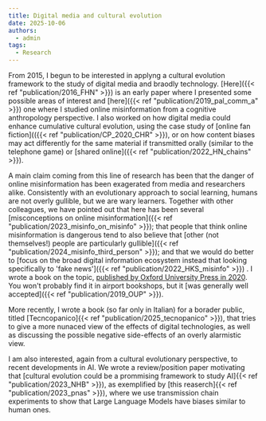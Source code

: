 ```yaml
---
title: Digital media and cultural evolution
date: 2025-10-06
authors:
  - admin
tags:
  - Research
---
```


From 2015, I begun to be interested in applyng a cultural evolution framework to the study of digital media and braodly technology. [Here]({{< ref "publication/2016_FHN" >}}) is an early paper where I presented some possible areas of interest and [here]({{< ref "publication/2019_pal_comm_a" >}}) one where I studied online misinformation from a cognitive anthropology perspective. I also worked on how digital media could enhance cumulative cultural evolution, using the case study of [online fan fiction](({{< ref "publication/CP_2020_CHR" >}}), or on how content biases may act differently for the same material if transmitted orally (similar to the telephone game) or [shared online]({{< ref "publication/2022_HN_chains" >}}). 

A main claim coming from this line of research has been that the danger of online misinformation has been exagerated from media and researchers alike. Consistently with an evolutionary approach to social learning, humans are not overly gullible, but we are wary learners. Together with other colleagues, we have pointed out that here has been several [misconceptions on online misinformation]({{< ref "publication/2023_misinfo_on_misinfo" >}}); that people that think online misinformation is dangerous tend to also believe that [other (not themselves!) people are particularly gullible]({{< ref "publication/2024_misinfo_third_person" >}}); and that we would do better to [focus on the broad digital information ecosystem instead that looking specifically to 'fake news']({{< ref "publication/2022_HKS_misinfo" >}}) . I wrote a book on the topic, [published by Oxford University Press in 2020](https://global.oup.com/academic/product/cultural-evolution-in-the-digital-age-9780198835943). You won't probably find it in airport bookshops, but it [was generally well accepted]({{< ref "publication/2019_OUP" >}}). 

More recently, I wrote a book (so far only in Italian) for a borader public, titled [Tecncopanico]{{< ref "publication/2025_tecnopanico" >}}), that tries to give a more nunaced view of the effects of digital technologies, as well as discussing the possible negative side-effects of an overly alarmistic view.

I am also interested, again from a cultural evolutionary perspective, to recent developments in AI. We wrote a review/position paper motivating that [cultural evolution could be a prommising framework to study AI]{{< ref "publication/2023_NHB" >}}), as exemplified by [this reaserch]{{< ref "publication/2023_pnas" >}}), where we use transmission chain experiments to show that Large Language Models have biases similar to human ones.


